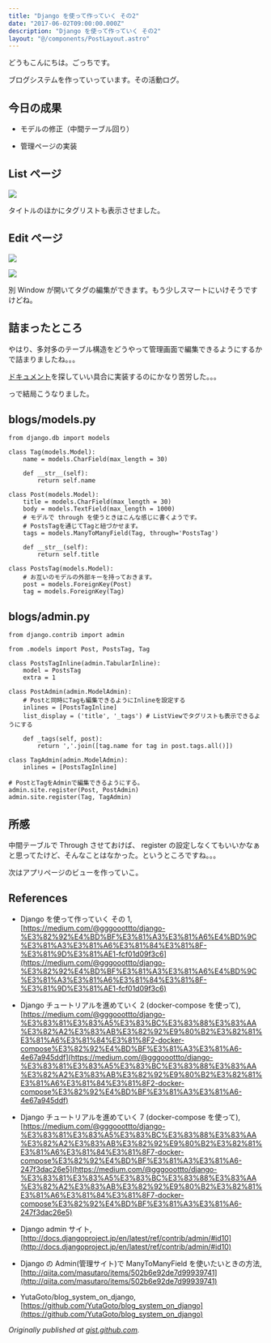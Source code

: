 ```yaml
---
title: "Django を使って作っていく その2"
date: "2017-06-02T09:00:00.000Z"
description: "Django を使って作っていく その2"
layout: "@/components/PostLayout.astro"
---
```


どうもこんにちは。ごっちです。

ブログシステムを作っていっています。その活動ログ。

## 今日の成果

- モデルの修正（中間テーブル回り）

- 管理ページの実装

## List ページ

![](https://cdn-images-1.medium.com/max/3816/0*yJInZDckl4jLRpoU.PNG)

タイトルのほかにタグリストも表示させました。

## Edit ページ

![](https://cdn-images-1.medium.com/max/3816/0*L0QP89_rcGniz5HB.PNG)

![](https://cdn-images-1.medium.com/max/2000/0*Wzkp4MCwNa4HQkCv.PNG)

別 Window が開いてタグの編集ができます。もう少しスマートにいけそうですけどね。

## 詰まったところ

やはり、多対多のテーブル構造をどうやって管理画面で編集できるようにするかで詰まりましたね。。。

[ドキュメント](http://docs.djangoproject.jp/en/latest/ref/contrib/admin/#id10)を探していい具合に実装するのにかなり苦労した。。。

っで結局こうなりました。

## blogs/models.py

    from django.db import models

    class Tag(models.Model):
        name = models.CharField(max_length = 30)

        def __str__(self):
            return self.name

    class Post(models.Model):
        title = models.CharField(max_length = 30)
        body = models.TextField(max_length = 1000)
        # モデルで through を使うときはこんな感じに書くようです。
        # PostsTagを通じてTagと紐づかせます。
        tags = models.ManyToManyField(Tag, through='PostsTag')

        def __str__(self):
            return self.title

    class PostsTag(models.Model):
        # お互いのモデルの外部キーを持っておきます。
        post = models.ForeignKey(Post)
        tag = models.ForeignKey(Tag)

## blogs/admin.py

    from django.contrib import admin

    from .models import Post, PostsTag, Tag

    class PostsTagInline(admin.TabularInline):
        model = PostsTag
        extra = 1

    class PostAdmin(admin.ModelAdmin):
        # Postと同時にTagも編集できるようにInlineを設定する
        inlines = [PostsTagInline]
        list_display = ('title', '_tags') # ListViewでタグリストも表示できるようにする

        def _tags(self, post):
            return ','.join([tag.name for tag in post.tags.all()])

    class TagAdmin(admin.ModelAdmin):
        inlines = [PostsTagInline]

    # PostとTagをAdminで編集できるようにする。
    admin.site.register(Post, PostAdmin)
    admin.site.register(Tag, TagAdmin)

## 所感

中間テーブルで Through させておけば、 register の設定しなくてもいいかなぁと思ってたけど、そんなことはなかった。というところですね。。。

次はアプリページのビューを作っていこ。

## References

- Django を使って作っていく その 1, [https://medium.com/@gggooottto/django-%E3%82%92%E4%BD%BF%E3%81%A3%E3%81%A6%E4%BD%9C%E3%81%A3%E3%81%A6%E3%81%84%E3%81%8F-%E3%81%9D%E3%81%AE1-fcf01d09f3c6](https://medium.com/@gggooottto/django-%E3%82%92%E4%BD%BF%E3%81%A3%E3%81%A6%E4%BD%9C%E3%81%A3%E3%81%A6%E3%81%84%E3%81%8F-%E3%81%9D%E3%81%AE1-fcf01d09f3c6)

- Django チュートリアルを進めていく 2 (docker-compose を使って), [https://medium.com/@gggooottto/django-%E3%83%81%E3%83%A5%E3%83%BC%E3%83%88%E3%83%AA%E3%82%A2%E3%83%AB%E3%82%92%E9%80%B2%E3%82%81%E3%81%A6%E3%81%84%E3%81%8F2-docker-compose%E3%82%92%E4%BD%BF%E3%81%A3%E3%81%A6-4e67a945ddf](https://medium.com/@gggooottto/django-%E3%83%81%E3%83%A5%E3%83%BC%E3%83%88%E3%83%AA%E3%82%A2%E3%83%AB%E3%82%92%E9%80%B2%E3%82%81%E3%81%A6%E3%81%84%E3%81%8F2-docker-compose%E3%82%92%E4%BD%BF%E3%81%A3%E3%81%A6-4e67a945ddf)

- Django チュートリアルを進めていく 7 (docker-compose を使って), [https://medium.com/@gggooottto/django-%E3%83%81%E3%83%A5%E3%83%BC%E3%83%88%E3%83%AA%E3%82%A2%E3%83%AB%E3%82%92%E9%80%B2%E3%82%81%E3%81%A6%E3%81%84%E3%81%8F7-docker-compose%E3%82%92%E4%BD%BF%E3%81%A3%E3%81%A6-247f3dac26e5](https://medium.com/@gggooottto/django-%E3%83%81%E3%83%A5%E3%83%BC%E3%83%88%E3%83%AA%E3%82%A2%E3%83%AB%E3%82%92%E9%80%B2%E3%82%81%E3%81%A6%E3%81%84%E3%81%8F7-docker-compose%E3%82%92%E4%BD%BF%E3%81%A3%E3%81%A6-247f3dac26e5)

- Django admin サイト, [http://docs.djangoproject.jp/en/latest/ref/contrib/admin/#id10](http://docs.djangoproject.jp/en/latest/ref/contrib/admin/#id10)

- Django の Admin(管理サイト)で ManyToManyField を使いたいときの方法, [http://qiita.com/masutaro/items/502b6e92de7d99939741](http://qiita.com/masutaro/items/502b6e92de7d99939741)

- YutaGoto/blog_system_on_django, [https://github.com/YutaGoto/blog_system_on_django](https://github.com/YutaGoto/blog_system_on_django)

_Originally published at [gist.github.com](https://gist.github.com/YutaGoto/1cc4f8f2a6d2fb8efc49ac6a4f6088e1)._
